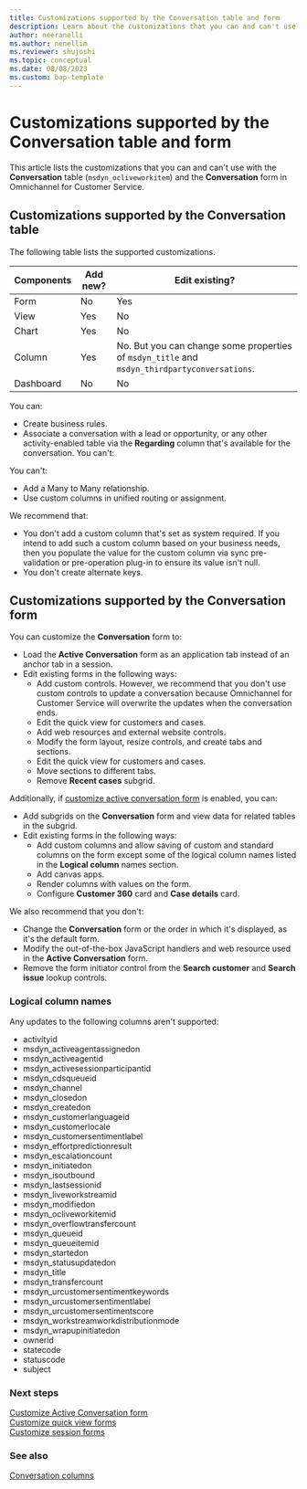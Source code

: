 ```yaml
---
title: Customizations supported by the Conversation table and form
description: Learn about the customizations that you can and can't use with the Conversation table and form in Omnichannel for Customer Service.
author: neeranelli
ms.author: nenellim
ms.reviewer: shujoshi
ms.topic: conceptual 
ms.date: 08/08/2023
ms.custom: bap-template
---
```

# Customizations supported by the Conversation table and form

This article lists the customizations that you can and can't use with the **Conversation** table (`msdyn_ocliveworkitem`) and the **Conversation** form in Omnichannel for Customer Service.

## Customizations supported by the Conversation table

The following table lists the supported customizations.

| Components  | Add new?   | Edit existing?    |
|------------ | ---------  | ----------------  |
| Form        |  No        |  Yes            |
| View        |  Yes       |  No              |
| Chart       |  Yes       |  No               |
| Column      |  Yes       |  No. But you can change some properties of `msdyn_title` and `msdyn_thirdpartyconversations`. |
| Dashboard   |  No        |  No               |

You can:

- Create business rules.
- Associate a conversation with a lead or opportunity, or any other activity-enabled table via the **Regarding** column that's available for the conversation.
You can't:

You can't:

- Add a Many to Many relationship.
- Use custom columns in unified routing or assignment.

We recommend that:

- You don't add a custom column that's set as system required. If you intend to add such a custom column based on your business needs, then you populate the value for the custom column via sync pre-validation or pre-operation plug-in to ensure its value isn't null.
- You don't create alternate keys.

## Customizations supported by the Conversation form

You can customize the **Conversation** form to:

- Load the **Active Conversation** form as an application tab instead of an anchor tab in a session.
- Edit existing forms in the following ways:
  - Add custom controls. However, we recommend that you don't use custom controls to update a conversation because Omnichannel for Customer Service will overwrite the updates when the conversation ends.
  - Edit the quick view for customers and cases.
  - Add web resources and external website controls.
  - Modify the form layout, resize controls, and create tabs and sections.
  - Edit the quick view for customers and cases.
  - Move sections to different tabs.
  - Remove **Recent cases** subgrid.

Additionally, if [customize active conversation form](add-customer-summary-settings.md) is enabled, you can:

- Add subgrids on the **Conversation** form and view data for related tables in the subgrid.
- Edit existing forms in the following ways:
  - Add custom columns and allow saving of custom and standard columns on the form except some of the logical column names listed in the **Logical column** names section.
  - Add canvas apps.
  - Render columns with values on the form.
  - Configure **Customer 360** card and **Case details** card.

We also recommend that you don't:

- Change the **Conversation** form or the order in which it's displayed, as it's the default form.
- Modify the out-of-the-box JavaScript handlers and web resource used in the **Active Conversation** form.
- Remove the form initiator control from the **Search customer** and **Search issue** lookup controls.

### Logical column names

Any updates to the following columns aren't supported:
- activityid
- msdyn_activeagentassignedon
- msdyn_activeagentid
- msdyn_activesessionparticipantid
- msdyn_cdsqueueid
- msdyn_channel
- msdyn_closedon
- msdyn_createdon
- msdyn_customerlanguageid
- msdyn_customerlocale
- msdyn_customersentimentlabel
- msdyn_effortpredictionresult
- msdyn_escalationcount
- msdyn_initiatedon
- msdyn_isoutbound
- msdyn_lastsessionid
- msdyn_liveworkstreamid
- msdyn_modifiedon
- msdyn_ocliveworkitemid
- msdyn_overflowtransfercount
- msdyn_queueid
- msdyn_queueitemid
- msdyn_startedon
- msdyn_statusupdatedon
- msdyn_title
- msdyn_transfercount
- msdyn_urcustomersentimentkeywords
- msdyn_urcustomersentimentlabel
- msdyn_urcustomersentimentscore
- msdyn_workstreamworkdistributionmode
- msdyn_wrapupinitiatedon
- ownerid
- statecode
- statuscode
- subject

### Next steps

[Customize Active Conversation form](customize-customer-summary.md)  
[Customize quick view forms](customize-quick-view-form.md)  
[Customize session forms](customize-session-form.md)  

### See also

[Conversation columns](../develop/reference/entities/msdyn_ocliveworkitem.md)  
